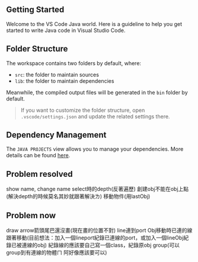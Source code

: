 ## Getting Started

Welcome to the VS Code Java world. Here is a guideline to help you get started to write Java code in Visual Studio Code.

## Folder Structure

The workspace contains two folders by default, where:

- `src`: the folder to maintain sources
- `lib`: the folder to maintain dependencies

Meanwhile, the compiled output files will be generated in the `bin` folder by default.

> If you want to customize the folder structure, open `.vscode/settings.json` and update the related settings there.

## Dependency Management

The `JAVA PROJECTS` view allows you to manage your dependencies. More details can be found [here](https://github.com/microsoft/vscode-java-dependency#manage-dependencies).
## Problem resolved
show name, change name
select時的depth(反著遍歷)
創建obj不能在obj上點(解決depth的時候莫名其妙就跟著解決ㄌ)
移動物件(用lastObj)

## Problem now
draw arrow箭頭尾巴還沒畫(現在畫的位置不對)
line連到port
Obj移動時已連的線跟著移動(目前想法：加入一個lineport紀錄已連線的port，或加入一個lineObj紀錄已被連線的obj) 紀錄線的應該要自己寫一個class，紀錄原obj
group(可以group到有連線的物體ㄇ 阿好像應該要可以)
